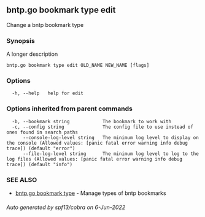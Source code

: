 ## bntp.go bookmark type edit

Change a bntp bookmark type

### Synopsis

A longer description

```
bntp.go bookmark type edit OLD_NAME NEW_NAME [flags]
```

### Options

```
  -h, --help   help for edit
```

### Options inherited from parent commands

```
  -b, --bookmark string            The bookmark to work with
  -c, --config string              The config file to use instead of ones found in search paths
      --console-log-level string   The minimum log level to display on the console (Allowed values: [panic fatal error warning info debug trace]) (default "error")
      --file-log-level string      The minimum log level to log to the log files (Allowed values: [panic fatal error warning info debug trace]) (default "info")
```

### SEE ALSO

* [bntp.go bookmark type](bntp.go_bookmark_type.md)	 - Manage types of bntp bookmarks

###### Auto generated by spf13/cobra on 6-Jun-2022

